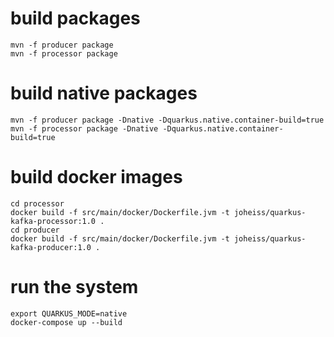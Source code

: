 # build packages
```
mvn -f producer package
mvn -f processor package
```

# build native packages

```
mvn -f producer package -Dnative -Dquarkus.native.container-build=true
mvn -f processor package -Dnative -Dquarkus.native.container-build=true
```

# build docker images

```
cd processor
docker build -f src/main/docker/Dockerfile.jvm -t joheiss/quarkus-kafka-processor:1.0 .
cd producer
docker build -f src/main/docker/Dockerfile.jvm -t joheiss/quarkus-kafka-producer:1.0 .
```

# run the system

```
export QUARKUS_MODE=native
docker-compose up --build
```
